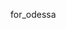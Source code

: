 <head>
	<title>Odessa Emmanuelle Thompson </title>
	<link rel="stylesheet" type="text/css" href="main.css">
<head>

<nav>

</nav>

<body>
    <p class="textmain" >for_odessa</p>
</body>



